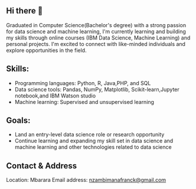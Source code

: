 ## Hi there 👋
Graduated in Computer Science(Bachelor's degree) with a strong passion for data science and machine learning, I'm currently learning and building my skills through online courses (IBM Data Science, Machine Learning) and personal projects. I'm excited to connect with like-minded individuals and explore opportunities in the field.

## Skills:

- Programming languages: Python, R, Java,PHP, and SQL 
- Data science tools: Pandas, NumPy, Matplotlib, Scikit-learn,Jupyter notebook,and IBM Watson studio
- Machine learning: Supervised and unsupervised learning

## Goals:

- Land an entry-level data science role or research opportunity
- Continue learning and expanding my skill set in data science and machine learning and other technologies related to data science

## Contact & Address

Location: Mbarara
Email address: nzambimanafranck@gmail.com

<!--
**JolisNzamb21st/JolisNzamb21st** is a ✨ _special_ ✨ repository because its `README.md` (this file) appears on your GitHub profile.

Here are some ideas to get you started:

- 🔭 I’m currently working on ...
- 🌱 I’m currently learning ...
- 👯 I’m looking to collaborate on ...
- 🤔 I’m looking for help with ...
- 💬 Ask me about ...
- 📫 How to reach me: ...
- 😄 Pronouns: ...
- ⚡ Fun fact: ...
-->
